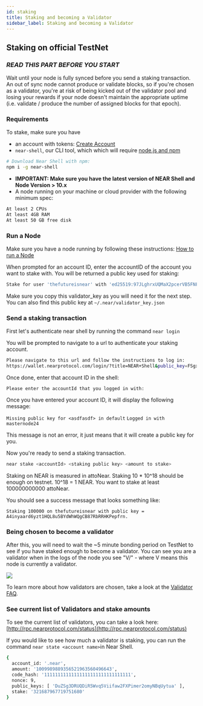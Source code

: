 ```yaml
---
id: staking
title: Staking and becoming a Validator
sidebar_label: Staking and becoming a Validator
---
```


## Staking on official TestNet

### _READ THIS PART BEFORE YOU START_

Wait until your node is fully synced before you send a staking transaction. An out of sync node cannot produce or validate blocks, so if you're chosen as a validator, you're at risk of being kicked out of the validator pool and losing your rewards if your node doesn't maintain the appropriate uptime \(i.e. validate / produce the number of assigned blocks for that epoch\).

### Requirements

To stake, make sure you have

* an account with tokens: [Create Account](../local-setup/create-account.md)
* `near-shell`, our CLI tool, which which will require [node.js and npm](https://www.npmjs.com/get-npm)

```bash 
# Download Near Shell with npm: 
npm i -g near-shell
```

* **IMPORTANT: Make sure you have the latest version of NEAR Shell and Node Version &gt; 10.x**
* A node running on your machine or cloud provider with the following minimum spec:

```bash
At least 2 CPUs
At least 4GB RAM
At least 50 GB free disk
```

### Run a Node

Make sure you have a node running by following these instructions: [How to run a Node](../local-setup/running-testnet.md)

When prompted for an account ID, enter the accountID of the account you want to stake with. You will be returned a public key used for staking:

```bash
Stake for user 'thefutureisnear' with 'ed25519:97JLghrxUQMaX2pcerVB5FNFu4qk8rx8J3fnWRyoEB7M'
```

Make sure you copy this validator\_key as you will need it for the next step. You can also find this public key at `~/.near/validator_key.json`

### Send a staking transaction

First let's authenticate near shell by running the command `near login`

You will be prompted to navigate to a url to authenticate your staking account.

```bash
Please navigate to this url and follow the instructions to log in: 
https://wallet.nearprotocol.com/login/?title=NEAR+Shell&public_key=FSgxX7YwuCveCeYqsSAB3sD8dgdy3XBWztCQcEjimpaN
```

 Once done, enter that account ID in the shell:

```
Please enter the accountId that you logged in with:
```

Once you have entered your account ID, it will display the following message:

`Missing public key for <asdfasdf> in default`
`Logged in with masternode24`

This message is not an error, it just means that it will create a public key for you.

Now you're ready to send a staking transaction.

```bash
near stake <accountId> <staking public key> <amount to stake>
```

Staking on NEAR is measured in attoNear. Staking 10 * 10^18 should be enough on testnet. 10^18  = 1 NEAR. You want to stake at least 100000000000 attoNear.

You should see a success message that looks something like:

```text
Staking 100000 on thefutureisnear with public key = A4inyaard6yzt1HQL8u5BYdWhWQgCB87RbRRHKPepfrn.
```

### Being chosen to become a validator

After this, you will need to wait the ~5 minute bonding period on TestNet to see if you have staked enough to become a validator. You can see you are a validator when in the logs of the node you see "V/" - where V means this node is currently a validator.

![](assets/validators%20%281%29.png)

To learn more about how validators are chosen, take a look at the [Validator FAQ](../validator/validator-faq.md).

### See current list of Validators and stake amounts

To see the current list of validators, you can take a look here: [http://rpc.nearprotocol.com/status](http://rpc.nearprotocol.com/status)

If you would like to see how much a validator is staking, you can run the command `near state <account name>`in Near Shell.

```bash
{
  account_id: '.near',
  amount: '1009989889356521963560496643',
  code_hash: '11111111111111111111111111111111',
  nonce: 9,
  public_keys: [ 'DuZSg3DRUQDiR5Wvq5Viifaw2FXPimer2omyNBqUytua' ],
  stake: '321687967719751680'
}
```